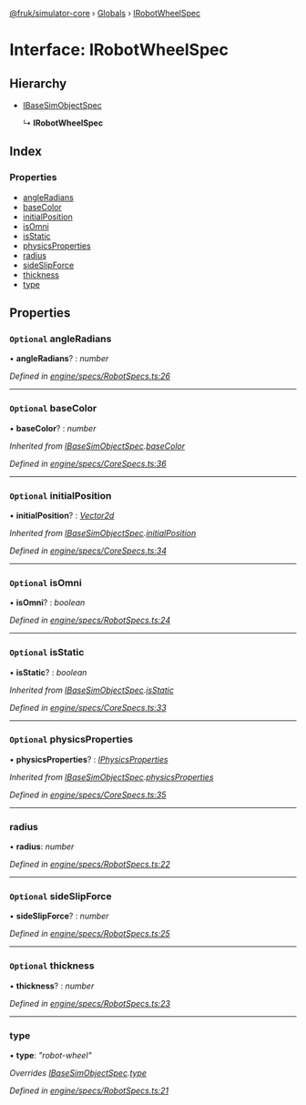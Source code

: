 [@fruk/simulator-core](../README.md) › [Globals](../globals.md) › [IRobotWheelSpec](irobotwheelspec.md)

# Interface: IRobotWheelSpec

## Hierarchy

* [IBaseSimObjectSpec](ibasesimobjectspec.md)

  ↳ **IRobotWheelSpec**

## Index

### Properties

* [angleRadians](irobotwheelspec.md#optional-angleradians)
* [baseColor](irobotwheelspec.md#optional-basecolor)
* [initialPosition](irobotwheelspec.md#optional-initialposition)
* [isOmni](irobotwheelspec.md#optional-isomni)
* [isStatic](irobotwheelspec.md#optional-isstatic)
* [physicsProperties](irobotwheelspec.md#optional-physicsproperties)
* [radius](irobotwheelspec.md#radius)
* [sideSlipForce](irobotwheelspec.md#optional-sideslipforce)
* [thickness](irobotwheelspec.md#optional-thickness)
* [type](irobotwheelspec.md#type)

## Properties

### `Optional` angleRadians

• **angleRadians**? : *number*

*Defined in [engine/specs/RobotSpecs.ts:26](https://github.com/FRUK-Simulator/SimulatorCore/blob/cdc4cfb/src/engine/specs/RobotSpecs.ts#L26)*

___

### `Optional` baseColor

• **baseColor**? : *number*

*Inherited from [IBaseSimObjectSpec](ibasesimobjectspec.md).[baseColor](ibasesimobjectspec.md#optional-basecolor)*

*Defined in [engine/specs/CoreSpecs.ts:36](https://github.com/FRUK-Simulator/SimulatorCore/blob/cdc4cfb/src/engine/specs/CoreSpecs.ts#L36)*

___

### `Optional` initialPosition

• **initialPosition**? : *[Vector2d](../globals.md#vector2d)*

*Inherited from [IBaseSimObjectSpec](ibasesimobjectspec.md).[initialPosition](ibasesimobjectspec.md#optional-initialposition)*

*Defined in [engine/specs/CoreSpecs.ts:34](https://github.com/FRUK-Simulator/SimulatorCore/blob/cdc4cfb/src/engine/specs/CoreSpecs.ts#L34)*

___

### `Optional` isOmni

• **isOmni**? : *boolean*

*Defined in [engine/specs/RobotSpecs.ts:24](https://github.com/FRUK-Simulator/SimulatorCore/blob/cdc4cfb/src/engine/specs/RobotSpecs.ts#L24)*

___

### `Optional` isStatic

• **isStatic**? : *boolean*

*Inherited from [IBaseSimObjectSpec](ibasesimobjectspec.md).[isStatic](ibasesimobjectspec.md#optional-isstatic)*

*Defined in [engine/specs/CoreSpecs.ts:33](https://github.com/FRUK-Simulator/SimulatorCore/blob/cdc4cfb/src/engine/specs/CoreSpecs.ts#L33)*

___

### `Optional` physicsProperties

• **physicsProperties**? : *[IPhysicsProperties](iphysicsproperties.md)*

*Inherited from [IBaseSimObjectSpec](ibasesimobjectspec.md).[physicsProperties](ibasesimobjectspec.md#optional-physicsproperties)*

*Defined in [engine/specs/CoreSpecs.ts:35](https://github.com/FRUK-Simulator/SimulatorCore/blob/cdc4cfb/src/engine/specs/CoreSpecs.ts#L35)*

___

###  radius

• **radius**: *number*

*Defined in [engine/specs/RobotSpecs.ts:22](https://github.com/FRUK-Simulator/SimulatorCore/blob/cdc4cfb/src/engine/specs/RobotSpecs.ts#L22)*

___

### `Optional` sideSlipForce

• **sideSlipForce**? : *number*

*Defined in [engine/specs/RobotSpecs.ts:25](https://github.com/FRUK-Simulator/SimulatorCore/blob/cdc4cfb/src/engine/specs/RobotSpecs.ts#L25)*

___

### `Optional` thickness

• **thickness**? : *number*

*Defined in [engine/specs/RobotSpecs.ts:23](https://github.com/FRUK-Simulator/SimulatorCore/blob/cdc4cfb/src/engine/specs/RobotSpecs.ts#L23)*

___

###  type

• **type**: *"robot-wheel"*

*Overrides [IBaseSimObjectSpec](ibasesimobjectspec.md).[type](ibasesimobjectspec.md#type)*

*Defined in [engine/specs/RobotSpecs.ts:21](https://github.com/FRUK-Simulator/SimulatorCore/blob/cdc4cfb/src/engine/specs/RobotSpecs.ts#L21)*
